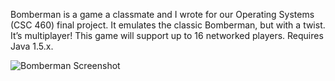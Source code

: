 Bomberman is a game a classmate and I wrote for our Operating Systems (CSC 460) final project. It emulates the classic Bomberman, but with a twist. It’s multiplayer! This game will support up to 16 networked players. Requires Java 1.5.x.

![Bomberman Screenshot](http://media.jipsta.com/bomberman/Bomberman.gif)
